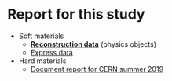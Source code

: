 # Report for this study

* Soft materials
  * **[Reconstruction data](reco/)** (physics objects) 
  * [Express data](express/)
* Hard materials
  * [Document report for CERN summer 2019](summer/main.pdf)